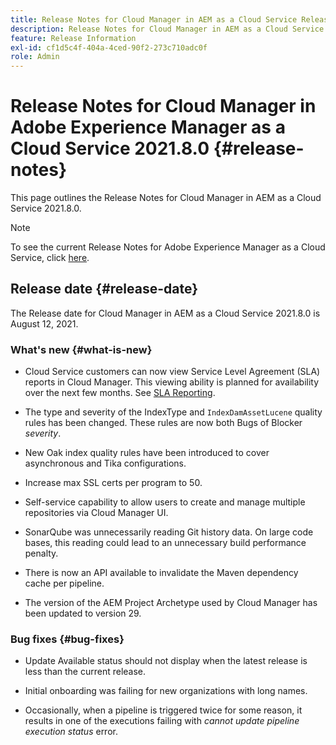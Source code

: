 ```yaml
---
title: Release Notes for Cloud Manager in AEM as a Cloud Service Release 2021.8.0
description: Release Notes for Cloud Manager in AEM as a Cloud Service Release 2021.8.0
feature: Release Information
exl-id: cf1d5c4f-404a-4ced-90f2-273c710adc0f
role: Admin
---
```

# Release Notes for Cloud Manager in Adobe Experience Manager as a Cloud Service 2021.8.0 {#release-notes}

This page outlines the Release Notes for Cloud Manager in AEM as a Cloud Service 2021.8.0.

>[!NOTE]
>To see the current Release Notes for Adobe Experience Manager as a Cloud Service, click [here](https://experienceleague.adobe.com/docs/experience-manager-cloud-service/content/release-notes/release-notes/release-notes-current.html).

## Release date {#release-date}

The Release date for Cloud Manager in AEM as a Cloud Service 2021.8.0 is August 12, 2021.

### What's new {#what-is-new}

* Cloud Service customers can now view Service Level Agreement (SLA) reports in Cloud Manager. This viewing ability is planned for availability over the next few months.
   See [SLA Reporting](https://experienceleague.adobe.com/docs/experience-manager-cloud-service/content/implementing/using-cloud-manager/sla-reporting.html).

* The type and severity of the IndexType and `IndexDamAssetLucene` quality rules has been changed. These rules are now both Bugs of Blocker *severity*.

* New Oak index quality rules have been introduced to cover asynchronous and Tika configurations.

* Increase max SSL certs per program to 50.

* Self-service capability to allow users to create and manage multiple repositories via Cloud Manager UI.

* SonarQube was unnecessarily reading Git history data. On large code bases, this reading could lead to an unnecessary build performance penalty.

* There is now an API available to invalidate the Maven dependency cache per pipeline.
 
* The version of the AEM Project Archetype used by Cloud Manager has been updated to version 29. 

### Bug fixes {#bug-fixes}

* Update Available status should not display when the latest release is less than the current release.

* Initial onboarding was failing for new organizations with long names.

* Occasionally, when a pipeline is triggered twice for some reason, it results in one of the executions failing with *cannot update pipeline execution status* error.
